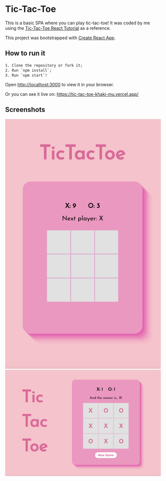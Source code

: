 # Tic-Tac-Toe

This is a basic SPA where you can play tic-tac-toe!
It was coded by me using the <a href="https://react.dev/learn/tutorial-tic-tac-toe">Tic-Tac-Toe React Tutorial</a> as a reference.

This project was bootstrapped with [Create React App](https://github.com/facebook/create-react-app).

## How to run it

    1. Clone the repository or fork it;
    2. Run `npm install`;
    3. Run `npm start`!

Open [http://localhost:3000](http://localhost:3000) to view it in your browser.

Or you can see it live on: https://tic-tac-toe-khaki-mu.vercel.app/

## Screenshots
<img src='/img/screenshot1.png' />
<img src='/img/screenshot2.png' />


